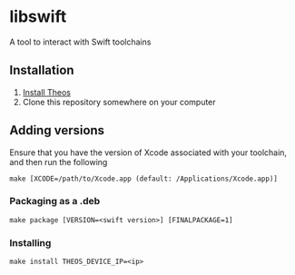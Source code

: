 # libswift

A tool to interact with Swift toolchains

## Installation

1. [Install Theos](https://github.com/theos/theos/wiki/Installation)
2. Clone this repository somewhere on your computer

## Adding versions

Ensure that you have the version of Xcode associated with your toolchain, and then run the following

    make [XCODE=/path/to/Xcode.app (default: /Applications/Xcode.app)]

### Packaging as a .deb

    make package [VERSION=<swift version>] [FINALPACKAGE=1]

### Installing

    make install THEOS_DEVICE_IP=<ip>
